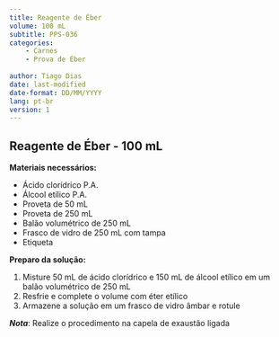 ```yaml
---
title: Reagente de Éber
volume: 100 mL
subtitle: PPS-036
categories:
    - Carnes
    - Prova de Éber
    
author: Tiago Dias
date: last-modified
date-format: DD/MM/YYYY
lang: pt-br
version: 1
---
```


## Reagente de Éber - 100 mL

**Materiais necessários:**

- Ácido clorídrico P.A.
- Álcool etílico P.A.
- Proveta de 50 mL
- Proveta de 250 mL
- Balão volumétrico de 250 mL
- Frasco de vidro de 250 mL com tampa
- Etiqueta

**Preparo da solução:**

1. Misture 50 mL de ácido clorídrico e 150 mL de álcool etílico em um balão volumétrico de 250 mL
2. Resfrie e complete o volume com éter etílico
3. Armazene a solução em um frasco de vidro âmbar e rotule

***Nota***: Realize o procedimento na capela de exaustão ligada
